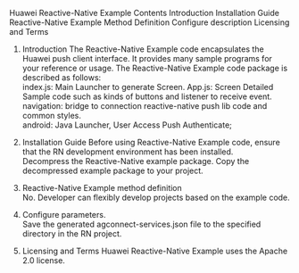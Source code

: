 Huawei Reactive-Native Example
Contents
Introduction
Installation Guide
Reactive-Native Example Method Definition
Configure description
Licensing and Terms

1. Introduction
The Reactive-Native Example code encapsulates the Huawei push client interface. It provides many sample programs for your reference or usage.
The Reactive-Native Example code package is described as follows:   
    index.js: Main Launcher to generate Screen. 
    App.js: Screen Detailed Sample code such as kinds of buttons and listener to receive event. 
    navigation: bridge to connection reactive-native push lib code and common styles.   
    android: Java Launcher, User Access Push Authenticate;  

2. Installation Guide
Before using Reactive-Native Example code, ensure that the RN development environment has been installed.   
Decompress the Reactive-Native example package. 
Copy the decompressed example package to your project.  

3. Reactive-Native Example method definition    
No. Developer can flexibly develop projects based on the example code.   
    
4. Configure parameters.    
Save the generated agconnect-services.json file to the specified directory in the RN project. 
5. Licensing and Terms
Huawei Reactive-Native Example uses the Apache 2.0 license.
